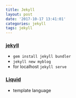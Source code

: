```yaml
---
title: Jekyll
layout: post
date: '2017-10-17 13:41:01'
categories: jekyll
tags: jekyll
---
```


### [jekyll](http://jekyllrb.com/)
* `gem install jekyll bundler`
* `jekyll new myblog`
* for localhost `jekyll serve`

### [Liquid](https://shopify.github.io/liquid/)
* template language

